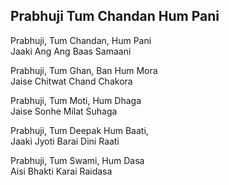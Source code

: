 ## Prabhuji Tum Chandan Hum Pani

Prabhuji, Tum Chandan, Hum Pani  
Jaaki Ang Ang Baas Samaani

Prabhuji, Tum Ghan, Ban Hum Mora  
Jaise Chitwat Chand Chakora

Prabhuji, Tum Moti, Hum Dhaga  
Jaise Sonhe Milat Suhaga

Prabhuji, Tum Deepak Hum Baati,  
Jaaki Jyoti Barai Dini Raati

Prabhuji, Tum Swami, Hum Dasa  
Aisi Bhakti Karai Raidasa

